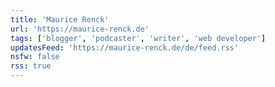 ```yaml
---
title: 'Maurice Renck'
url: 'https://maurice-renck.de'
tags: ['blogger', 'podcaster', 'writer', 'web developer']
updatesFeed: 'https://maurice-renck.de/de/feed.rss'
nsfw: false
rss: true
---
```

